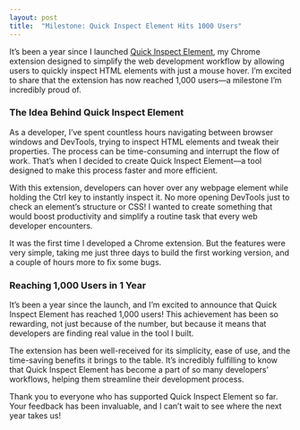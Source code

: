 ```yaml
---
layout: post
title:  "Milestone: Quick Inspect Element Hits 1000 Users"
---
```

It’s been a year since I launched [Quick Inspect Element](https://chromewebstore.google.com/detail/quick-inspect-element/dohlilhbkbmfjnaaeieffljfccgbcdoc), my Chrome extension designed to simplify the web development workflow by allowing users to quickly inspect HTML elements with just a mouse hover. I’m excited to share that the extension has now reached 1,000 users—a milestone I’m incredibly proud of.

### The Idea Behind Quick Inspect Element

As a developer, I’ve spent countless hours navigating between browser windows and DevTools, trying to inspect HTML elements and tweak their properties. The process can be time-consuming and interrupt the flow of work. That’s when I decided to create Quick Inspect Element—a tool designed to make this process faster and more efficient.

With this extension, developers can hover over any webpage element while holding the Ctrl key to instantly inspect it. No more opening DevTools just to check an element’s structure or CSS! I wanted to create something that would boost productivity and simplify a routine task that every web developer encounters.

It was the first time I developed a Chrome extension. But the features were very simple, taking me just three days to build the first working version, and a couple of hours more to fix some bugs.

### Reaching 1,000 Users in 1 Year

It’s been a year since the launch, and I’m excited to announce that Quick Inspect Element has reached 1,000 users! This achievement has been so rewarding, not just because of the number, but because it means that developers are finding real value in the tool I built.

The extension has been well-received for its simplicity, ease of use, and the time-saving benefits it brings to the table. It’s incredibly fulfilling to know that Quick Inspect Element has become a part of so many developers’ workflows, helping them streamline their development process.

Thank you to everyone who has supported Quick Inspect Element so far. Your feedback has been invaluable, and I can’t wait to see where the next year takes us!
